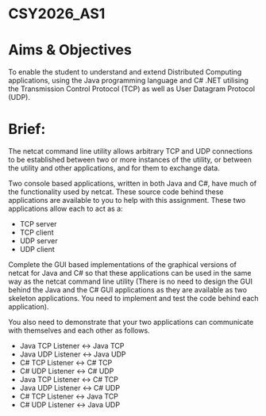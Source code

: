 # CSY2026_AS1

<h1>Aims & Objectives</h1>
<p>To enable the student to understand and extend Distributed Computing applications, using
the Java programming language and C# .NET utilising the Transmission Control Protocol
(TCP) as well as User Datagram Protocol (UDP).</p>
<h1>Brief:</h1>
<p>The netcat command line utility allows arbitrary TCP and UDP connections to be
established between two or more instances of the utility, or between the utility and other
applications, and for them to exchange data.</p>
<p>Two console based applications, written in both Java and C#, have much of the
functionality used by netcat. These source code behind these applications are available to
you to help with this assignment. These two applications allow each to act as a:</p>
<ul>
<li>TCP server</li>
<li>TCP client</li>
<li>UDP server</li>
<li>UDP client</li>
</ul>
<p>Complete the GUI based implementations of the graphical versions of netcat for Java and
C# so that these applications can be used in the same way as the netcat command line
utility (There is no need to design the GUI behind the Java and the C# GUI applications
as they are available as two skeleton applications. You need to implement and test the
code behind each application).</p>
<p>You also need to demonstrate that your two applications can communicate with
themselves and each other as follows.</p>
<ul>
<li>Java TCP Listener <-> Java TCP</li>
<li>Java UDP Listener <-> Java UDP</li>
<li>C# TCP Listener <-> C# TCP</li>
<li>C# UDP Listener <-> C# UDP</li>
<li>Java TCP Listener <-> C# TCP</li>
<li>Java UDP Listener <-> C# UDP</li>
<li>C# TCP Listener <-> Java TCP</li>
<li>C# UDP Listener <-> Java UDP</li>
</ul>
